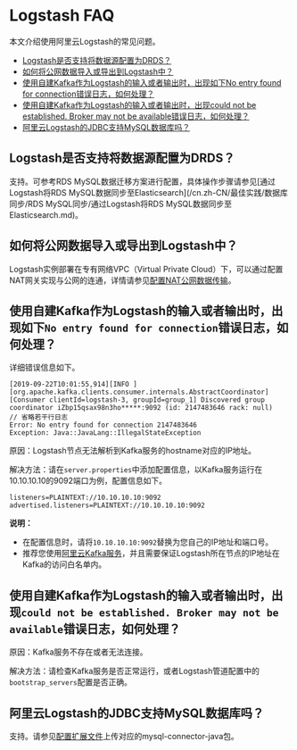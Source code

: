 # Logstash FAQ

本文介绍使用阿里云Logstash的常见问题。

-   [Logstash是否支持将数据源配置为DRDS？](#section_zx5_2db_leb)
-   [如何将公网数据导入或导出到Logstash中？](#section_q4f_u52_6f0)
-   [使用自建Kafka作为Logstash的输入或者输出时，出现如下No entry found for connection错误日志，如何处理？](#section_h8z_5bv_vac)
-   [使用自建Kafka作为Logstash的输入或者输出时，出现could not be established. Broker may not be available错误日志，如何处理？](#section_1rm_0yv_5qf)
-   [阿里云Logstash的JDBC支持MySQL数据库吗？](#section_n8d_i59_ib1)

## Logstash是否支持将数据源配置为DRDS？

支持。可参考RDS MySQL数据迁移方案进行配置，具体操作步骤请参见[通过Logstash将RDS MySQL数据同步至Elasticsearch](/cn.zh-CN/最佳实践/数据库同步/RDS MySQL同步/通过Logstash将RDS MySQL数据同步至Elasticsearch.md)。

## 如何将公网数据导入或导出到Logstash中？

Logstash实例部署在专有网络VPC（Virtual Private Cloud）下，可以通过配置NAT网关实现与公网的连通，详情请参见[配置NAT公网数据传输](/cn.zh-CN/Logstash/网络与安全/配置NAT公网数据传输.md)。

## 使用自建Kafka作为Logstash的输入或者输出时，出现如下`No entry found for connection`错误日志，如何处理？

详细错误信息如下。

```
[2019-09-22T10:01:55,914][INFO ][org.apache.kafka.clients.consumer.internals.AbstractCoordinator] [Consumer clientId=logstash-3, groupId=group_1] Discovered group coordinator iZbp15qsax98n3ho*****:9092 (id: 2147483646 rack: null)
// 省略若干行日志
Error: No entry found for connection 2147483646
Exception: Java::JavaLang::IllegalStateException
```

原因：Logstash节点无法解析到Kafka服务的hostname对应的IP地址。

解决方法：请在`server.properties`中添加配置信息，以Kafka服务运行在10.10.10.10的9092端口为例，配置信息如下。

```
listeners=PLAINTEXT://10.10.10.10:9092
advertised.listeners=PLAINTEXT://10.10.10.10:9092
```

**说明：**

-   在配置信息时，请将`10.10.10.10:9092`替换为您自己的IP地址和端口号。
-   推荐您使用[阿里云Kafka服务](/cn.zh-CN/产品简介/什么是消息队列Kafka版？.md)，并且需要保证Logstash所在节点的IP地址在Kafka的访问白名单内。

## 使用自建Kafka作为Logstash的输入或者输出时，出现`could not be established. Broker may not be available`错误日志，如何处理？

原因：Kafka服务不存在或者无法连接。

解决方法：请检查Kafka服务是否正常运行，或者Logstash管道配置中的`bootstrap_servers`配置是否正确。

## 阿里云Logstash的JDBC支持MySQL数据库吗？

支持。请参见[配置扩展文件](/cn.zh-CN/Logstash/集群配置/配置扩展文件.md)上传对应的mysql-connector-java包。

